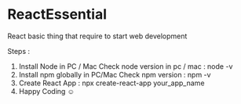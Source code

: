 # ReactEssential
React basic thing that require to start web development

Steps :

1. Install Node in PC / Mac
   Check node version in pc / mac : node -v 
2. Install npm globally in PC/Mac 
   Check npm version : npm -v 
3. Create React App : npx create-react-app your_app_name
4. Happy Coding ☺️
